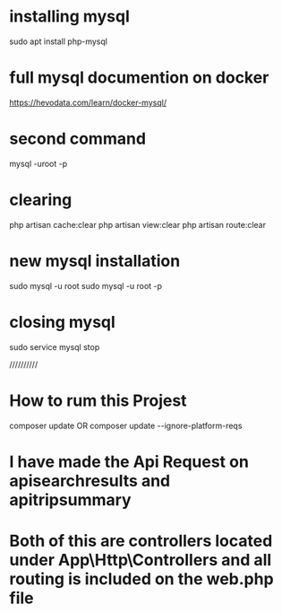 # installing mysql
sudo apt install php-mysql

# full mysql documention on docker
https://hevodata.com/learn/docker-mysql/


# second command
mysql -uroot -p

# clearing
php artisan cache:clear
php artisan view:clear
php artisan route:clear

# new mysql installation
sudo mysql -u root
sudo mysql -u root -p

# closing mysql
sudo service mysql stop

//////////


# How to rum this Projest 
composer update
 OR
composer update --ignore-platform-reqs

# I have made the Api Request on apisearchresults and apitripsummary 
# Both of this are controllers located under App\Http\Controllers and all routing is included on the web.php file
  
